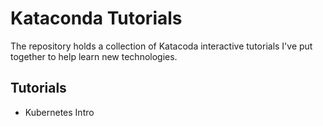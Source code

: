 # Kataconda Tutorials
The repository holds a collection of Katacoda interactive tutorials I've put together to help learn new technologies.

## Tutorials
- Kubernetes Intro
